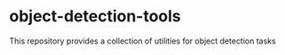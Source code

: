 # object-detection-tools
This repository provides a collection of utilities for object detection tasks
